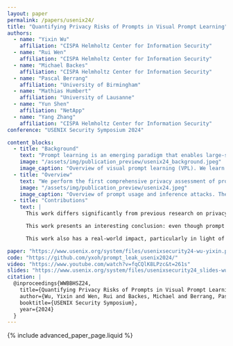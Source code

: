 ```yaml
---
layout: paper
permalink: /papers/usenix24/
title: "Quantifying Privacy Risks of Prompts in Visual Prompt Learning"
authors: 
  - name: "Yixin Wu"
    affiliation: "CISPA Helmholtz Center for Information Security"
  - name: "Rui Wen"
    affiliation: "CISPA Helmholtz Center for Information Security"
  - name: "Michael Backes"
    affiliation: "CISPA Helmholtz Center for Information Security"
  - name: "Pascal Berrang"
    affiliation: "University of Birmingham"
  - name: "Mathias Humbert"
    affiliation: "University of Lausanne"
  - name: "Yun Shen"
    affiliation: "NetApp"
  - name: "Yang Zhang"
    affiliation: "CISPA Helmholtz Center for Information Security"
conference: "USENIX Security Symposium 2024"

content_blocks:
  - title: "Background"
    text: "Prompt learning is an emerging paradigm that enables large-scale pre-trained models to be applied to various downstream tasks. It optimizes tunable parameters, i.e., prompts, while freezing the parameters of the pre-trained models. Then, during inference, these prompts are added to query samples to make predictions."
    image: "/assets/img/publication_preview/usenix24_background.jpeg"
    image_caption: "Overview of visual prompt learning (VPL). We learn an input prompt via back-propagation at the input transformation stage. We apply hard-coded mapping to map the pre-trained model’s outputs into the target labels at the output transformation stage."
  - title: "Overview"
    text: "We perform the first comprehensive privacy assessment of prompts learned by visual prompt learning through the lens of property inference and membership inference attacks. Our empirical evaluation shows that the prompts are vulnerable to both attacks. We also demonstrate that the adversary can mount a successful property inference attack with limited cost. Moreover, we show that membership inference attacks against prompts can be successful with relaxed adversarial assumptions. We further make some initial investigations on the defenses and observe that our method can mitigate the membership inference attacks with a decent utility-defense trade-off but fails to defend against property inference attacks."
    image: "/assets/img/publication_preview/usenix24.jpeg"
    image_caption: "Overview of prompt usage and inference attacks. The prompt is a pixel patch. The prompted image is an original image with an added prompt. Property inference infers sensitive properties of the target prompt's training dataset that the PaaS provider does not intend to disclose. Membership inference infers whether a given sample was in the target prompt's training dataset."
  - title: "Contributions"
    text: |
      This work differs significantly from previous research on privacy risks. While prior studies primarily investigate the privacy risks of machine learning (ML) models, we focus on the privacy risks of prompts at the input level. Both ML models and prompts are essentially sets of parameters; however, prompts contain far fewer parameters than typical models (e.g., < 0.1%). In this manner, the information in the training dataset is heavily compressed during prompt learning.

      This work presents an interesting conclusion: even though prompt learning heavily compresses training dataset information, it remains vulnerable to privacy attacks, leading to the leakage of privacy-sensitive information. Based on this conclusion, there are many potential directions for follow-up work. For example, investigating the privacy leakage of various adaptation paradigms. Given the large scale of modern pre-trained models, we often do not fine-tune the entire model. Instead, we freeze certain layers and optimize only a few. Considering our findings, we hypothesize that even when fine-tuning only a small number of parameters, models may still be vulnerable to privacy attacks. Moreover, we could explore other ML techniques related to compressed training information, such as model distillation, which might also lead to privacy leakage.

      This work also has a real-world impact, particularly in light of existing and emerging privacy regulations such as the GDPR and the EU AI Act. Our findings suggest that tunable prompts could pose unforeseen privacy risks that may need to be addressed under these regulations. As AI legislation continues to evolve, it becomes increasingly important to develop privacy-preserving techniques tailored to prompt learning and other efficient adaptation paradigms.

paper: "https://www.usenix.org/system/files/usenixsecurity24-wu-yixin.pdf"
code: "https://github.com/yxoh/prompt_leak_usenix2024/"
video: "https://www.youtube.com/watch?v=fqCQlK8LPzc&t=261s"
slides: "https://www.usenix.org/system/files/usenixsecurity24_slides-wu-yixin.pdf"
citation: |
  @inproceedings{WWBBHSZ24,
    title={Quantifying Privacy Risks of Prompts in Visual Prompt Learning},
    author={Wu, Yixin and Wen, Rui and Backes, Michael and Berrang, Pascal and Humbert, Mathias and Shen, Yun and Zhang, Yang},
    booktitle={USENIX Security Symposium},
    year={2024}
  }
---
```


{% include advanced_paper_page.liquid %}